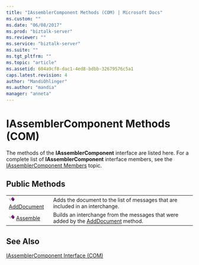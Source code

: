 ```yaml
---
title: "IAssemblerComponent Methods (COM) | Microsoft Docs"
ms.custom: ""
ms.date: "06/08/2017"
ms.prod: "biztalk-server"
ms.reviewer: ""
ms.service: "biztalk-server"
ms.suite: ""
ms.tgt_pltfrm: ""
ms.topic: "article"
ms.assetid: 604a9cf8-dac1-4ed8-bdbb-32679576c5a1
caps.latest.revision: 4
author: "MandiOhlinger"
ms.author: "mandia"
manager: "anneta"
---
```

# IAssemblerComponent Methods (COM)
The methods of the **IAssemblerComponent** interface are listed here. For a complete list of **IAssemblerComponent** interface members, see the [IAssemblerComponent Members](../core/iassemblercomponent-members-com.md) topic.  
  
## Public Methods  
  
|||  
|-|-|  
|![](../core/media/pubmethod.gif "pubmethod") [AddDocument](../core/iassemblercomponent-adddocument-method-com.md)|Adds the document to the list of messages that are included in an interchange.|  
|![](../core/media/pubmethod.gif "pubmethod") [Assemble](../core/iassemblercomponent-assemble-method-com.md)|Builds an interchange from the messages that were added by the [AddDocument](../core/iassemblercomponent-adddocument-method-com.md) method.|  
  
## See Also  
 [IAssemblerComponent Interface (COM)](../core/iassemblercomponent-interface-com.md)